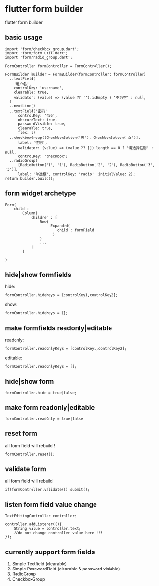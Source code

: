 # flutter form builder

 flutter form builder
 
 ## basic usage
 
```
import 'form/checkbox_group.dart';
import 'form/form_util.dart';
import 'form/radio_group.dart';

FormController formController = FormController();

FormBuilder builder = FormBuilder(formController: formController)
  ..textField(
	'用户名',
	controlKey: 'username',
	clearable: true,
	validator: (value) => (value ?? '').isEmpty ? '不为空' : null,
  )
  ..nextLine()
  ..textField('密码',
	  controlKey: '456',
	  obscureText: true,
	  passwordVisible: true,
	  clearable: true,
	  flex: 1)
  ..checkboxGroup([CheckboxButton('男'), CheckboxButton('女')],
	  label: '性别',
	  validator: (value) => (value ?? []).length == 0 ? '请选择性别' : null,
	  controlKey: 'checkbox')
  ..radioGroup(
	  [RadioButton('1', '1'), RadioButton('2', '2'), RadioButton('3', '3')],
	  label: '单选框', controlKey: 'radio', initialValue: 2);
return builder.build();
```


## form widget archetype
```
Form(
	child :
		Column(
			children : [
				Row(
					 Expanded(
						child : formField
					  )
				)
				...
			]
		)

)
```

## hide|show formfields 

hide:
```
formController.hideKeys = [controlKey1,controlKey2];
```

show:
```
formController.hideKeys = [];
```

## make formfields readonly|editable

readonly:
```
formController.readOnlyKeys = [controlKey1,controlKey2];
```

editable:
```
formController.readOnlyKeys = [];
```

## hide|show form

```
formController.hide = true|false;
```

## make form readonly|editable

```
formController.readOnly = true|false
```

## reset form

all form field will rebuild !
```
formController.reset();
```

## validate form

all form field will rebuild

```
if(formController.validate()) submit();
```


## listen form field value change

```
TextEditingController controller;

controller.addListener((){
	String value = controller.text;
	//do not change controller value here !!!
});
```

## currently support form fields

1. Simple Textfield (clearable)
2. Simple PasswordField (clearable & password visiable)
3. RadioGroup
4. CheckboxGroup

